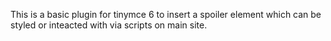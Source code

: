 This is a basic plugin for tinymce 6 to insert a spoiler element which can be styled or inteacted with via scripts on main site.